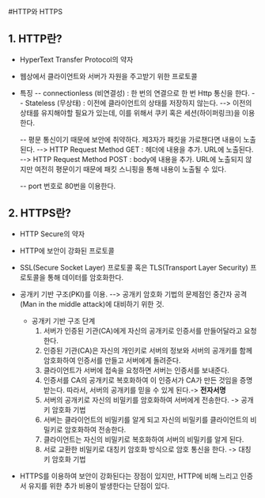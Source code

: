 #HTTP와 HTTPS

## 1. HTTP란?

- HyperText Transfer Protocol의 약자 

- 웹상에서 클라이언트와 서버가 자원을 주고받기 위한 프로토콜

- 특징
  -- connectionless (비연결성) : 한 번의 연결으로 한 번 Http 통신을 한다.
  -- Stateless (무상태) : 이전에 클라이언트의 상태를 저장하지 않는다.
     --> 이전의 상태를 유지해야할 필요가 있는데, 이를 위해서 쿠키 혹은 세션(하이퍼링크)을 이용한다. 

  -- 평문 통신이기 때문에 보안에 취약하다. 제3자가 패킷을 가로챈다면 내용이 노출된다.
     --> HTTP Request Method GET  : 헤더에 내용을 추가. URL에 노출된다.
     --> HTTP Request Method POST : body에 내용을 추가. URL에 노출되지 않지만 여전히 평문이기 때문에 패킷 스니핑을 통해 내용이 노출될 수 있다. 
  
  -- port 번호로 80번을 이용한다.


## 2. HTTPS란?

- HTTP Secure의 약자

- HTTP에 보안이 강화된 프로토콜

- SSL(Secure Socket Layer) 프로토콜 혹은 TLS(Transport Layer Security) 프로토콜을 통해 데이터를 암호화한다.

- 공개키 기반 구조(PKI)를 이용. 
   --> 공개키 암호화 기법의 문제점인 중간자 공격(Man in the middle attack)에 대비하기 위한 것.
   
  - 공개키 기반 구조 단계
     1. 서버가 인증된 기관(CA)에게 자신의 공개키로 인증서를 만들어달라고 요청한다.
     2. 인증된 기관(CA)은 자신의 개인키로 서버의 정보와 서버의 공개키를 함께 암호화하여 인증서를 만들고 서버에게 돌려준다.
     3. 클라이언트가 서버에 접속을 요청하면 서버는 인증서를 보내준다.
     4. 인증서를 CA의 공개키로 복호화하여 이 인증서가 CA가 만든 것임을 증명받는다. 따라서, 서버의 공개키를 믿을 수 있게 된다.-> <b>전자서명</b>
     5. 서버의 공개키로 자신의 비밀키를 암호화하여 서버에게 전송한다.  -> 공개키 암호화 기법
     6. 서버는 클라이언트의 비밀키를 알게 되고 자신의 비밀키를 클라이언트의 비밀키로 암호화하여 전송한다.
     7. 클라이언트는 자신의 비밀키로 복호화하여 서버의 비밀키를 알게 된다.
     8. 서로 교환한 비밀키로 대칭키 암호화 방식으로 암호 통신을 한다.   -> 대칭키 암호화 기법


- HTTPS를 이용하여 보안이 강화된다는 장점이 있지만, HTTP에 비해 느리고 인증서 유지를 위한 추가 비용이 발생한다는 단점이 있다.


 

